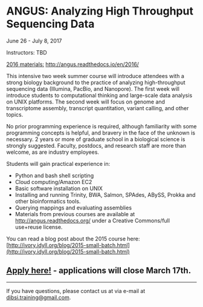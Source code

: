 # ANGUS: Analyzing High Throughput Sequencing Data

June 26 - July 8, 2017

Instructors: TBD

[2016 materials:](http://angus.readthedocs.io/en/2016/)
http://angus.readthedocs.io/en/2016/

This intensive two week summer course will introduce attendees with a
strong biology background to the practice of analyzing high-throughput
sequencing data (Illumina, PacBio, and Nanopore).  The first week will
introduce students to computational thinking and large-scale data
analysis on UNIX platforms. The second week will focus on genome and
transcriptome assembly, transcript quantitation, variant calling, and
other topics.

No prior programming experience is required, although familiarity with
some programming concepts is helpful, and bravery in the face of the
unknown is necessary.  2 years or more of graduate school in a
biological science is strongly suggested. Faculty, postdocs, and
research staff are more than welcome, as are industry employees.

Students will gain practical experience in:

- Python and bash shell scripting
- Cloud computing/Amazon EC2
- Basic software installation on UNIX
- Installing and running Trinity, BWA, Salmon, SPAdes, ABySS, Prokka and other bioinformatics tools.
- Querying mappings and evaluating assemblies
- Materials from previous courses are available at http://angus.readthedocs.org/ under a Creative Commons/full use+reuse license.

You can read a blog post about the 2015 course here:
[http://ivory.idyll.org/blog/2015-small-batch.html](http://ivory.idyll.org/blog/2015-small-batch.html)

## [Apply here!](@@) - applications will close **March 17th**.

----

If you have questions, please contact us at via e-mail at [dibsi.training@gmail.com](dibsi.training@gmail.com).
